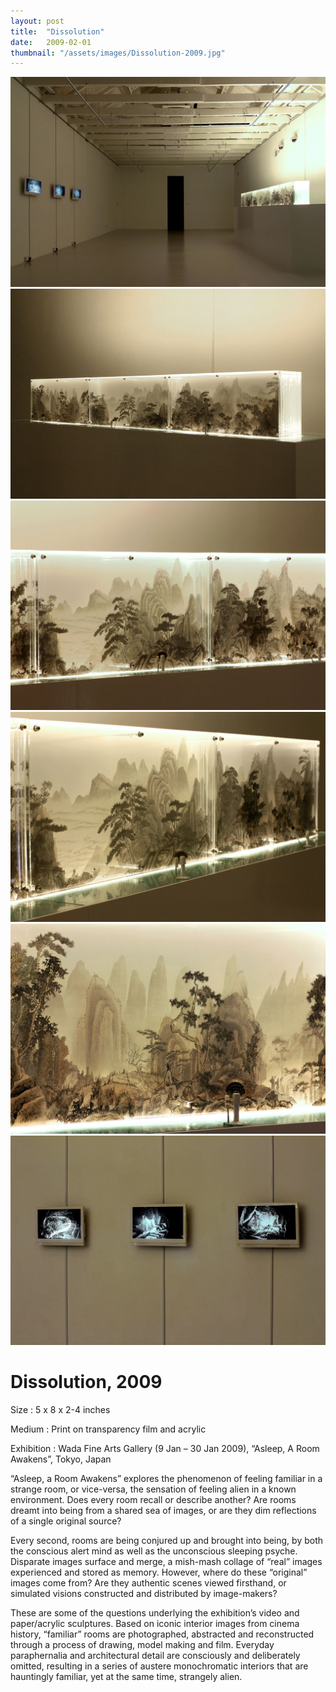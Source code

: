 ```yaml
---
layout: post
title:  "Dissolution"
date:   2009-02-01
thumbnail: "/assets/images/Dissolution-2009.jpg"
---
```


![My image Name](/assets/images/Dissolution_01.jpg)
![My image Name](/assets/images/Dissolution_02.jpg)
![My image Name](/assets/images/Dissolution_03.jpg)
![My image Name](/assets/images/Dissolution_04.jpg)
![My image Name](/assets/images/Dissolution_05.jpg)
![My image Name](/assets/images/Dissolution_06.jpg)

# Dissolution, 2009

Size
: 5 x 8 x 2-4 inches

Medium
: Print on transparency film and acrylic

Exhibition
: Wada Fine Arts Gallery (9 Jan – 30 Jan 2009), “Asleep, A Room Awakens”, Tokyo, Japan

“Asleep, a Room Awakens” explores the phenomenon of feeling familiar in a strange room, or vice-versa, the sensation of feeling alien in a known environment.   Does every room recall or describe another?  Are rooms dreamt into being from a shared sea of images, or are they dim reflections of a single original source?

Every second, rooms are being conjured up and brought into being, by both the conscious alert mind as well as the unconscious sleeping psyche.  Disparate images surface and merge, a mish-mash collage of “real” images experienced and stored as memory.  However, where do these “original” images come from?  Are they authentic scenes viewed firsthand, or simulated visions constructed and distributed by image-makers?

These are some of the questions underlying the exhibition’s video and paper/acrylic sculptures.  Based on iconic interior images from cinema history,  “familiar” rooms are photographed, abstracted and reconstructed through a process of drawing, model making and film.  Everyday paraphernalia and architectural detail are consciously and deliberately omitted, resulting in a series of austere monochromatic interiors that are hauntingly familiar, yet at the same time, strangely alien.